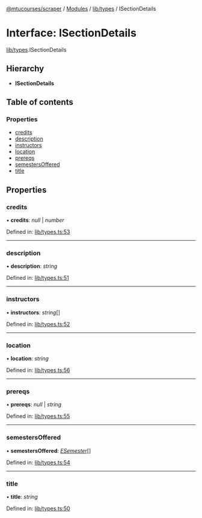 [@mtucourses/scraper](../../README.md) / [Modules](../../modules.md) / [lib/types](../../modules/lib_types.md) / ISectionDetails

# Interface: ISectionDetails

[lib/types](../../modules/lib_types.md).ISectionDetails

## Hierarchy

* **ISectionDetails**

## Table of contents

### Properties

- [credits](types.isectiondetails.md#credits)
- [description](types.isectiondetails.md#description)
- [instructors](types.isectiondetails.md#instructors)
- [location](types.isectiondetails.md#location)
- [prereqs](types.isectiondetails.md#prereqs)
- [semestersOffered](types.isectiondetails.md#semestersoffered)
- [title](types.isectiondetails.md#title)

## Properties

### credits

• **credits**: *null* \| *number*

Defined in: [lib/types.ts:53](https://github.com/Michigan-Tech-Courses/scrapper/blob/d0a4497/src/lib/types.ts#L53)

___

### description

• **description**: *string*

Defined in: [lib/types.ts:51](https://github.com/Michigan-Tech-Courses/scrapper/blob/d0a4497/src/lib/types.ts#L51)

___

### instructors

• **instructors**: *string*[]

Defined in: [lib/types.ts:52](https://github.com/Michigan-Tech-Courses/scrapper/blob/d0a4497/src/lib/types.ts#L52)

___

### location

• **location**: *string*

Defined in: [lib/types.ts:56](https://github.com/Michigan-Tech-Courses/scrapper/blob/d0a4497/src/lib/types.ts#L56)

___

### prereqs

• **prereqs**: *null* \| *string*

Defined in: [lib/types.ts:55](https://github.com/Michigan-Tech-Courses/scrapper/blob/d0a4497/src/lib/types.ts#L55)

___

### semestersOffered

• **semestersOffered**: [*ESemester*](../../enums/lib/types.esemester.md)[]

Defined in: [lib/types.ts:54](https://github.com/Michigan-Tech-Courses/scrapper/blob/d0a4497/src/lib/types.ts#L54)

___

### title

• **title**: *string*

Defined in: [lib/types.ts:50](https://github.com/Michigan-Tech-Courses/scrapper/blob/d0a4497/src/lib/types.ts#L50)
